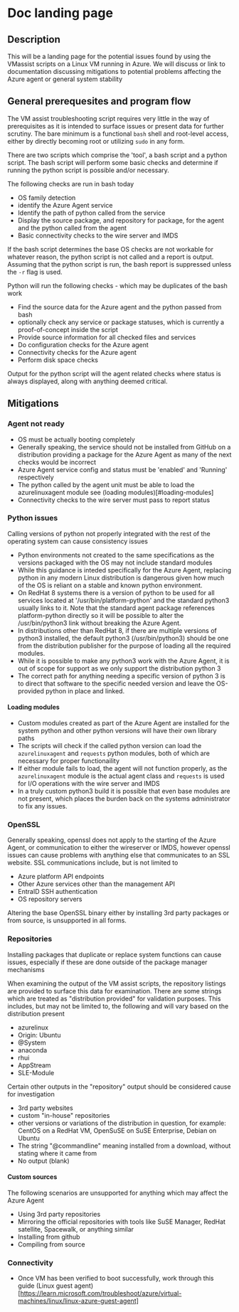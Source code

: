 # Doc landing page

## Description
This will be a landing page for the potential issues found by using the VMassist scripts on a Linux VM running in Azure.  We will discuss or link to documentation discussing mitigations to potential problems affecting the Azure agent or general system stability

## General prerequesites and program flow
The VM assist troubleshooting script requires very little in the way of prerequisites as it is intended to surface issues or present data for further scrutiny. The bare minimum is a functional `bash` shell and root-level access, either by directly becoming root or utilizing `sudo` in any form.

There are two scripts which comprise the 'tool', a bash script and a python script.  The bash script will perform some basic checks and determine if running the python script is possible and/or necessary.

The following checks are run in bash today
- OS family detection
- identify the Azure Agent service
- Identify the path of python called from the service
- Display the source package, and repository for package, for the agent and the python called from the agent
- Basic connectivity checks to the wire server and IMDS

If the bash script determines the base OS checks are not workable for whatever reason, the python script is not called and a report is output.  Assuming that the python script is run, the bash report is suppressed unless the `-r` flag is used.

Python will run the following checks - which may be duplicates of the bash work
- Find the source data for the Azure agent and the python passed from bash
- optionally check any service or package statuses, which is currently a proof-of-concept inside the script
- Provide source information for all checked files and services
- Do configuration checks for the  Azure agent
- Connectivity checks for the Azure agent
- Perform disk space checks

Output for the python script will the agent related checks where status is always displayed, along with anything deemed critical.

## Mitigations

### Agent not ready
- OS must be actually booting completely
- Generally speaking, the service should not be installed from GitHub on a distribution providing a package for the Azure Agent as many of the next checks would be incorrect
- Azure Agent service config and status must be 'enabled' and 'Running' respectively
- The python called by the agent unit must be able to load the azurelinuxagent module see (loading modules)[#loading-modules]
- Connectivity checks to the wire server must pass to report status

### Python issues
Calling versions of python not properly integrated with the rest of the operating system can cause consistency issues
- Python environments not created to the same specifications as the versions packaged with the OS may not include standard modules
- While this guidance is inteded specifically for the Azure Agent, replacing python in any modern Linux distribution is dangerous given how much of the OS is reliant on a stable and known python environment.
- On RedHat 8 systems there is a version of python to be used for all services located at '/usr/bin/platform-python' and the standard python3 usually links to it.  Note that the standard agent package references platform-python directly so it will be possible to alter the /usr/bin/python3 link without breaking the Azure Agent.
- In distributions other than RedHat 8, if there are multiple versions of python3 installed, the default python3 (/usr/bin/python3) should be one from the distribution publisher for the purpose of loading all the required modules.
- While it is possible to make any python3 work with the Azure Agent, it is out of scope for support as we only support the distribution python 3
- The correct path for anything needing a specific version of python 3 is to direct that software to the specific needed version and leave the OS-provided python in place and linked.

#### Loading modules
- Custom modules created as part of the Azure Agent are installed for the system python and other python versions will have their own library paths
- The scripts will check if the called python version can load the `azurelinuxagent` and `requests` python modules, both of which are necessary for proper functionaility
- If either module fails to load, the agent will not function properly, as the `azurelinuxagent` module is the actual agent class and `requests` is used for I/O operations with the wire server and IMDS
- In a truly custom python3 build it is possible that even base modules are not present, which places the burden back on the systems administrator to fix any issues.

### OpenSSL
Generally speaking, openssl does not apply to the starting of the Azure Agent, or communication to either the wireserver or IMDS, however openssl issues can cause problems with anything else that communicates to an SSL website. SSL communications include, but is not limited to 
- Azure platform API endpoints
- Other Azure services other than the management API 
- EntraID SSH authentication
- OS repository servers

Altering the base OpenSSL binary either by installing 3rd party packages or from source, is unsupported in all forms.

### Repositories
Installing packages that duplicate or replace system functions can cause issues, especially if these are done outside of the package manager mechanisms

When examining the output of the VM assist scripts, the repository listings are provided to surface this data for examination.  There are some strings which are treated as "distribution provided" for validation purposes.  This includes, but may not be limited to, the following and will vary based on the distribution present
- azurelinux
- Origin: Ubuntu
- @System
- anaconda
- rhui
- AppStream
- SLE-Module

Certain other outputs in the "repository" output should be considered cause for investigation
- 3rd party websites
- custom "in-house" repositories
- other versions or variations of the distribution in question, for example: CentOS on a RedHat VM, OpenSuSE on SuSE Enterprise, Debian on Ubuntu
- The string "@commandline" meaning installed from a download, without stating where it came from
- No output (blank)

#### Custom sources
The following scenarios are unsupported for anything which may affect the Azure Agent
- Using 3rd party repositories
- Mirroring the official repositories with tools like SuSE Manager, RedHat satellite, Spacewalk, or anything similar
- Installing from github
- Compiling from source

### Connectivity
- Once VM has been verified to boot successfully, work through this guide
  (Linux guest agent)[https://learn.microsoft.com/troubleshoot/azure/virtual-machines/linux/linux-azure-guest-agent]
